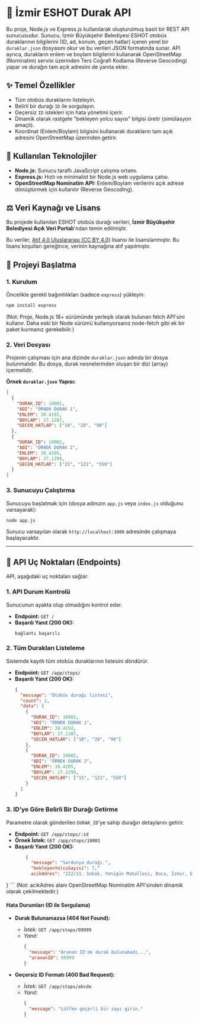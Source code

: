 # 🚌 İzmir ESHOT Durak API

Bu proje, Node.js ve Express.js kullanılarak oluşturulmuş basit bir REST API sunucusudur. Sunucu, İzmir Büyükşehir Belediyesi ESHOT otobüs duraklarının bilgilerini (ID, ad, konum, geçen hatlar) içeren yerel bir `duraklar.json` dosyasını okur ve bu verileri JSON formatında sunar.
API ayrıca, durakların enlem ve boylam bilgilerini kullanarak OpenStreetMap (Nominatim) servisi üzerinden Ters Coğrafi Kodlama (Reverse Geocoding) yapar ve durağın tam açık adresini de yanıta ekler.

## ✨ Temel Özellikler

* Tüm otobüs duraklarını listeleyin.
* Belirli bir durağı `ID` ile sorgulayın.
* Geçersiz `ID` istekleri için hata yönetimi içerir.
* Dinamik olarak rastgele "bekleyen yolcu sayısı" bilgisi üretir (simülasyon amaçlı).
* Koordinat (Enlem/Boylam) bilgisini kullanarak durakların tam açık adresini OpenStreetMap üzerinden getirir.

## 🔧 Kullanılan Teknolojiler

* **Node.js:** Sunucu taraflı JavaScript çalışma ortamı.
* **Express.js:** Hızlı ve minimalist bir Node.js web uygulama çatısı.
* **OpenStreetMap Nominatim API:** Enlem/Boylam verilerini açık adrese dönüştürmek için kullanılır (Reverse Geocoding).

## ⚖️ Veri Kaynağı ve Lisans

Bu projede kullanılan ESHOT otobüs durağı verileri, **İzmir Büyükşehir Belediyesi Açık Veri Portalı**'ndan temin edilmiştir.

Bu veriler, [Atıf 4.0 Uluslararası (CC BY 4.0)](https://creativecommons.org/licenses/by/4.0/deed.tr) lisansı ile lisanslanmıştır. Bu lisans koşulları gereğince, verinin kaynağına atıf yapılmıştır.

## 🚀 Projeyi Başlatma

### 1. Kurulum

Öncelikle gerekli bağımlılıkları (sadece `express`) yükleyin:

```bash
npm install express
```
(Not: Proje, Node.js 18+ sürümünde yerleşik olarak bulunan fetch API'sini kullanır. Daha eski bir Node sürümü kullanıyorsanız node-fetch gibi ek bir paket kurmanız gerekebilir.)

### 2. Veri Dosyası

Projenin çalışması için ana dizinde `duraklar.json` adında bir dosya bulunmalıdır. Bu dosya, durak nesnelerinden oluşan bir dizi (array) içermelidir.

**Örnek `duraklar.json` Yapısı:**

```json
[
  {
    "DURAK_ID": 10001,
    "ADI": "ÖRNEK DURAK 1",
    "ENLEM": 38.4192,
    "BOYLAM": 27.1287,
    "GECEN_HATLAR": ["10", "20", "90"]
  },
  {
    "DURAK_ID": 10002,
    "ADI": "ÖRNEK DURAK 2",
    "ENLEM": 38.4205,
    "BOYLAM": 27.1299,
    "GECEN_HATLAR": ["15", "121", "550"]
  }
]
```

### 3. Sunucuyu Çalıştırma

Sunucuyu başlatmak için (dosya adınızın `app.js` veya `index.js` olduğunu varsayarak):

```bash
node app.js
```

Sunucu varsayılan olarak `http://localhost:3000` adresinde çalışmaya başlayacaktır.

---

## 📍 API Uç Noktaları (Endpoints)

API, aşağıdaki uç noktaları sağlar:

### 1. API Durum Kontrolü

Sunucunun ayakta olup olmadığını kontrol eder.

* **Endpoint:** `GET /`
* **Başarılı Yanıt (200 OK):**
    ```
    bağlantı başarılı
    ```

### 2. Tüm Durakları Listeleme

Sistemde kayıtlı tüm otobüs duraklarının listesini döndürür.

* **Endpoint:** `GET /app/stops/`
* **Başarılı Yanıt (200 OK):**
    ```json
    {
      "message": "Otobüs durağı listesi",
      "count": 2,
      "data": [
        {
          "DURAK_ID": 10001,
          "ADI": "ÖRNEK DURAK 1",
          "ENLEM": 38.4192,
          "BOYLAM": 27.1287,
          "GECEN_HATLAR": ["10", "20", "90"]
        },
        {
          "DURAK_ID": 10002,
          "ADI": "ÖRNEK DURAK 2",
          "ENLEM": 38.4205,
          "BOYLAM": 27.1299,
          "GECEN_HATLAR": ["15", "121", "550"]
        }
      ]
    }
    ```

### 3. ID'ye Göre Belirli Bir Durağı Getirme

Parametre olarak gönderilen `DURAK_ID`'ye sahip durağın detaylarını getirir.

* **Endpoint:** `GET /app/stops/:id`
* **Örnek İstek:** `GET /app/stops/10001`
* **Başarılı Yanıt (200 OK):**
    ```json
        {
          "message": "Sardunya durağı.",
          "bekleyenYolcuSayisi": 7,"
          acikAdres": "222/11. Sokak, Yenigün Mahallesi, Buca, İzmir, Ege Bölgesi, 35390, Türkiye"
}
    ```
    (Not: acikAdres alanı OpenStreetMap Nominatim API'sinden dinamik olarak çekilmektedir.)

#### Hata Durumları (ID ile Sorgulama)

* **Durak Bulunamazsa (404 Not Found):**
    * *İstek:* `GET /app/stops/99999`
    * *Yanıt:*
        ```json
        {
          "message": "Aranan ID'de durak bulunamadı...",
          "arananID": 99999
        }
        ```

* **Geçersiz ID Formatı (400 Bad Request):**
    * *İstek:* `GET /app/stops/abcde`
    * *Yanıt:*
        ```json
        {
          "message": "Lütfen geçerli bir sayı girin."
        }
        ```
